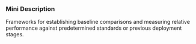 ### Mini Description

Frameworks for establishing baseline comparisons and measuring relative performance against predetermined standards or previous deployment stages.
